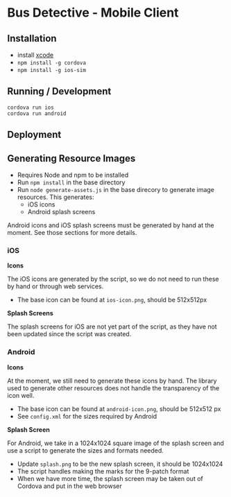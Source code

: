 # Bus Detective - Mobile Client

## Installation

* install [xcode](https://developer.apple.com/xcode/)
* `npm install -g cordova`
* `npm install -g ios-sim`

## Running / Development

    cordova run ios
    cordova run android

## Deployment

## Generating Resource Images

* Requires Node and npm to be installed
* Run `npm install` in the base directory
* Run `node generate-assets.js` in the base direcory to generate image resources.
This generates:
  * iOS icons
  * Android splash screens

Android icons and iOS splash screens must be generated by hand at the moment. See
those sections for more details.

### iOS

**Icons**

The iOS icons are generated by the script, so we do not need to run these by
hand or through web services.

* The base icon can be found at `ios-icon.png`, should be 512x512px

**Splash Screens**

The splash screens for iOS are not yet part of the script, as they have not been
updated since the script was created.

### Android

**Icons**

At the moment, we still need to generate these icons by hand. The library used to
generate other resources does not handle the transparency of the icon well.

* The base icon can be found at `android-icon.png`, should be 512x512 px
* See `config.xml` for the sizes required by Android

**Splash Screen**

For Android, we take in a 1024x1024 square image of the splash screen and use a
script to generate the sizes and formats needed.

* Update `splash.png` to be the new splash screen, it should be 1024x1024
* The script handles making the marks for the 9-patch format
* When we have more time, the splash screen may be taken out of Cordova and
put in the web browser
